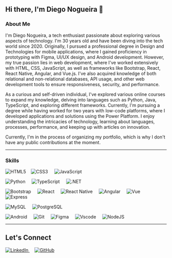## Hi there, I'm Diego Nogueira 👋

### About Me
I'm Diego Nogueira, a tech enthusiast passionate about exploring various aspects of technology. I'm 30 years old and have been diving into the tech world since 2020. Originally, I pursued a professional degree in Design and Technologies for mobile applications, where I gained proficiency in prototyping with Figma, UI/UX design, and Android development. However, my true passion lies in web development, where I've worked extensively with HTML, CSS, JavaScript, as well as frameworks like Bootstrap, React, React Native, Angular, and Vue.js. I've also acquired knowledge of both relational and non-relational databases, API usage, and other web development tools to ensure responsiveness, security, and performance.

As a curious and self-driven individual, I've explored various online courses to expand my knowledge, delving into languages such as Python, Java, TypeScript, and exploring different frameworks. Currently, I'm pursuing a degree while having worked for two years with low-code platforms, where I developed applications and solutions using the Power Platform. I enjoy understanding the intricacies of technology, learning about languages, processes, performance, and keeping up with articles on innovation.

Currently, I'm in the process of organizing my portfolio, which is why I don't have any public contributions at the moment.

---

### Skills
![HTML5](https://img.shields.io/badge/HTML5-E34F26?style=for-the-badge&logo=html5&logoColor=white)&nbsp; &nbsp; ![CSS3](https://img.shields.io/badge/CSS3-1572B6?style=for-the-badge&logo=css3&logoColor=white) &nbsp; &nbsp; ![JavaScript](https://img.shields.io/badge/JavaScript-F7DF1E?style=for-the-badge&logo=javascript&logoColor=black) &nbsp; &nbsp; 

![Python](https://img.shields.io/badge/python-3670A0?style=for-the-badge&logo=python&logoColor=ffdd54) &nbsp; &nbsp; ![TypeScript](https://img.shields.io/badge/TypeScript-007ACC?style=for-the-badge&logo=typescript&logoColor=white) &nbsp; &nbsp; ![.NET](https://img.shields.io/badge/.NET-5C2D91?style=for-the-badge&logo=.net&logoColor=white)

![Bootstrap](https://img.shields.io/badge/-boostrap-0D1117?style=for-the-badge&logo=bootstrap&labelColor=0D1117) &nbsp; &nbsp; ![React](https://img.shields.io/badge/React-20232A?style=for-the-badge&logo=react&logoColor=61DAFB) &nbsp; &nbsp; ![React Native](https://img.shields.io/badge/React_Native-20232A?style=for-the-badge&logo=react&logoColor=61DAFB) &nbsp; &nbsp; ![Angular](https://img.shields.io/badge/Angular-DD0031?style=for-the-badge&logo=angular&logoColor=white) &nbsp; &nbsp; ![Vue](https://img.shields.io/badge/vuejs-%2335495e.svg?style=for-the-badge&logo=vuedotjs&logoColor=%234FC08D) &nbsp; &nbsp;  ![Express](https://img.shields.io/badge/express.js-%23404d59.svg?style=for-the-badge&logo=express&logoColor=%2361DAFB)

![MySQL](https://img.shields.io/badge/MySQL-00000F?style=for-the-badge&logo=mysql&logoColor=white) &nbsp; &nbsp; ![PostgreSQL](https://img.shields.io/badge/PostgreSQL-000?style=for-the-badge&logo=postgresql) &nbsp; &nbsp; 

![Android](https://img.shields.io/badge/Android-3DDC84?style=for-the-badge&logo=android&logoColor=white) &nbsp; &nbsp; ![Git](https://img.shields.io/badge/GIT-E44C30?style=for-the-badge&logo=git&logoColor=white) &nbsp; &nbsp; ![Figma](https://img.shields.io/badge/Figma-696969?style=for-the-badge&logo=figma&logoColor=figma) &nbsp; &nbsp; ![Vscode](https://img.shields.io/badge/Vscode-007ACC?style=for-the-badge&logo=visual-studio-code&logoColor=white) &nbsp; &nbsp; ![NodeJS](https://img.shields.io/badge/node.js-6DA55F?style=for-the-badge&logo=node.js&logoColor=white)


---

## Let's Connect

[![LinkedIn](https://img.shields.io/badge/LinkedIn-0077B5?style=for-the-badge&logo=linkedin&logoColor=white) ](https://www.linkedin.com/in/diegornogueira/) &nbsp; &nbsp; [![GitHub](https://img.shields.io/badge/GitHub-100000?style=for-the-badge&logo=github&logoColor=white)](https://github.com/drnogueira)